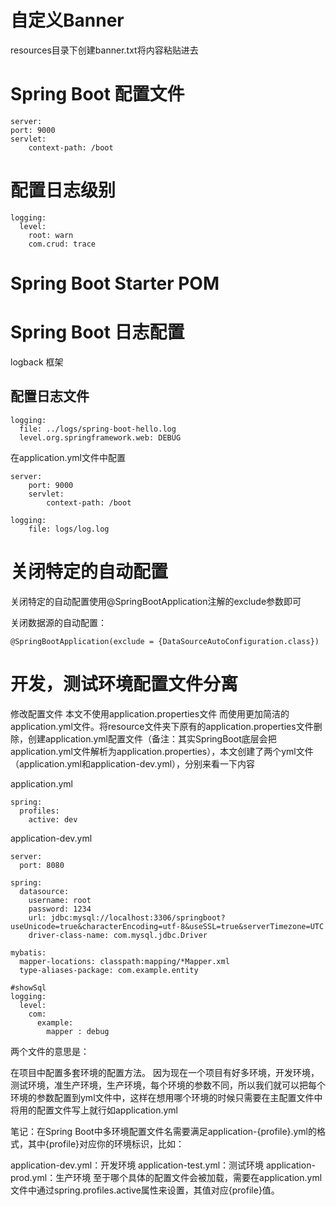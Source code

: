 <!--
 * @Author: wjn
 * @Date: 2020-02-01 12:00:16
 * @LastEditors: wjn
 * @LastEditTime: 2020-05-06 16:07:00
 -->
# 自定义Banner

resources目录下创建banner.txt将内容粘贴进去

# Spring Boot 配置文件

    server:
    port: 9000
    servlet:
        context-path: /boot
# 配置日志级别

```
logging:
  level:
    root: warn
    com.crud: trace
```

# Spring Boot Starter POM

# Spring Boot 日志配置

logback 框架

## 配置日志文件

    logging:
      file: ../logs/spring-boot-hello.log
      level.org.springframework.web: DEBUG

在application.yml文件中配置

    server:
        port: 9000
        servlet:
            context-path: /boot

    logging:
        file: logs/log.log


# 关闭特定的自动配置

关闭特定的自动配置使用@SpringBootApplication注解的exclude参数即可

关闭数据源的自动配置：

    @SpringBootApplication(exclude = {DataSourceAutoConfiguration.class})


# 开发，测试环境配置文件分离

修改配置文件
本文不使用application.properties文件 而使用更加简洁的application.yml文件。将resource文件夹下原有的application.properties文件删除，创建application.yml配置文件（备注：其实SpringBoot底层会把application.yml文件解析为application.properties），本文创建了两个yml文件（application.yml和application-dev.yml），分别来看一下内容

application.yml

```
spring:
  profiles:
    active: dev
```

application-dev.yml

```
server:
  port: 8080
 
spring:
  datasource:
    username: root
    password: 1234
    url: jdbc:mysql://localhost:3306/springboot?useUnicode=true&characterEncoding=utf-8&useSSL=true&serverTimezone=UTC
    driver-class-name: com.mysql.jdbc.Driver
 
mybatis:
  mapper-locations: classpath:mapping/*Mapper.xml
  type-aliases-package: com.example.entity
 
#showSql
logging:
  level:
    com:
      example:
        mapper : debug
```
两个文件的意思是：

在项目中配置多套环境的配置方法。
因为现在一个项目有好多环境，开发环境，测试环境，准生产环境，生产环境，每个环境的参数不同，所以我们就可以把每个环境的参数配置到yml文件中，这样在想用哪个环境的时候只需要在主配置文件中将用的配置文件写上就行如application.yml

笔记：在Spring Boot中多环境配置文件名需要满足application-{profile}.yml的格式，其中{profile}对应你的环境标识，比如：

application-dev.yml：开发环境
application-test.yml：测试环境
application-prod.yml：生产环境
至于哪个具体的配置文件会被加载，需要在application.yml文件中通过spring.profiles.active属性来设置，其值对应{profile}值。